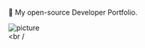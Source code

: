 👻 My open-source Developer Portfolio.

![picture](https://raw.githubusercontent.com/saadeghi/saadeghi/master/dino.gif)
<br />
<br /
